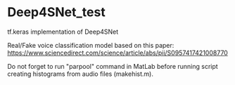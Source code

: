 # Deep4SNet_test
tf.keras implementation of Deep4SNet

Real/Fake voice classification model based on this paper:
https://www.sciencedirect.com/science/article/abs/pii/S0957417421008770

Do not forget to run "parpool" command in MatLab before running script creating histograms from audio files (makehist.m).
